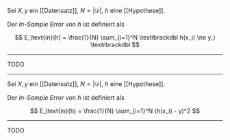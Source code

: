 Sei $X, y$ ein [[Datensatz]], $N = |\mathcal{D}|$, $h$ eine [[Hypothese]].

Der *In-Sample Error* von $h$ ist definiert als

$$
	E_\text{in}(h) = \frac{1}{N} \sum_{i=1}^N \textlbrackdbl h(x_i) \ne y_i \textrbrackdbl
$$

---

TODO

---

Sei $X, y$ ein [[Datensatz]], $N = |\mathcal{D}|$, $h$ eine [[Hypothese]].

Der *In-Sample Error* von $h$ ist definiert als

$$
	E_\text{in}(h) = \frac{1}{N} \sum_{i=1}^N (h(x_i) - y)^2
$$

---

TODO